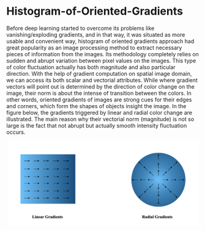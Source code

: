 # Histogram-of-Oriented-Gradients

Before deep learning started to overcome its problems like vanishing/exploding gradients, and in that way, it was situated as more usable and convenient way, histogram of oriented gradients approach had great popularity as an image processing method to extract necessary pieces of information from the images. Its methodology completely relies on sudden and abrupt variation between pixel values on the images. This type of color fluctuation actually has both magnitude and also particular direction. With the help of gradient computation on spatial image domain, we can access its both scalar and vectorial attributes. While where gradient vectors will point out is determined by the direction of color change on the image, their norm is about the intense of transition between the colors. In other words, oriented gradients of images are strong cues for their edges and corners, which form the shapes of objects insight the image. In the figure below, the gradients triggered by linear and radial color change are illustrated. The main reason why their vectorial norm (magnitude) is not so large is the fact that not abrupt but actually smooth intensity fluctuation occurs. 

<p align="center">
  <img src="https://github.com/GoktugGuvercin/Histogram-of-Oriented-Gradients/blob/main/images/image%20gradients.png" width="500" height="224" />
</p>

